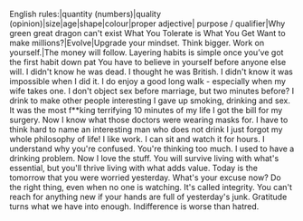 English rules:|quantity (numbers)|quality (opinion)|size|age|shape|colour|proper adjective| purpose / qualifier|Why green great dragon can't exist
What You Tolerate is What You Get
Want to make millions?|Evolve|Upgrade your mindset. Think bigger. Work on yourself.|The money will follow.
Layering habits is simple once you’ve got the first habit down pat
You have to believe in yourself before anyone else will.
I didn't know he was dead. I thought he was British.
I didn't know it was impossible when I did it.
I do enjoy a good long walk - especially when my wife takes one.
I don't object sex before marriage, but two minutes before?
I drink to make other people interesting
I gave up smoking, drinking and sex. It was the most f**king terrifying 10 minutes of my life
I got the bill for my surgery. Now I know what those doctors were wearing masks for.
I have to think hard to name an interesting man who does not drink
I just forgot my whole philosophy of life!
I like work. I can sit and watch it for hours.
I understand why you're confused. You're thinking too much.
I used to have a drinking problem. Now I love the stuff.
You will survive living with what's essential, but you'll thrive living with what adds value.
Today is the tomorrow that you were worried yesterday. What's your excuse now?
Do the right thing, even when no one is watching. It's called integrity.
You can't reach for anything new if your hands are full of yesterday's junk.
Gratitude turns what we have into enough.
Indifference is worse than hatred.
